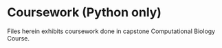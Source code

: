 # Coursework (Python only)
Files herein exhibits coursework done in capstone Computational Biology Course.

